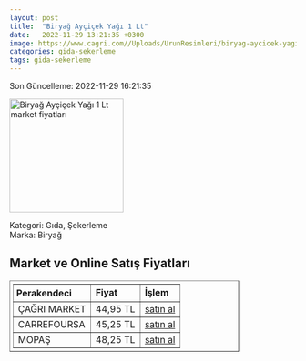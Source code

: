 ```yaml
---
layout: post
title:  "Biryağ Ayçiçek Yağı 1 Lt"
date:   2022-11-29 13:21:35 +0300
image: https://www.cagri.com//Uploads/UrunResimleri/biryag-aycicek-yagi-1-lt-e2af.jpg
categories: gida-sekerleme
tags: gida-sekerleme
---
```


Son Güncelleme: 2022-11-29 16:21:35

<img src="https://www.cagri.com//Uploads/UrunResimleri/biryag-aycicek-yagi-1-lt-e2af.jpg" width="200" alt="Biryağ Ayçiçek Yağı 1 Lt market fiyatları" />

Kategori: Gıda, Şekerleme
<br />
Marka: Biryağ

<h2>Market ve Online Satış Fiyatları</h2>

<table border="1" style="padding: 5px;width:80%;">
  <tr>
    <td style="padding: 5px;"><strong>Perakendeci</strong></td>
    <td><strong>Fiyat</strong></td>
    <td><strong>İşlem</strong></td>
  </tr>
  <tr>
              <td title="Çağrı Market">ÇAĞRI MARKET</td>
              <td>44,95 TL</td>
              <td><a title="Çağrı Market" target="_blank" href="https://www.cagri.com/biryag-aycicek-yagi-1-lt">satın al</a></td>
            </tr><tr>
              <td title="CarrefourSA">CARREFOURSA</td>
              <td>45,25 TL</td>
              <td><a title="CarrefourSA" target="_blank" href="https://www.carrefoursa.com/biryag-aycicek-yagi-1-lt-p-30072273">satın al</a></td>
            </tr><tr>
              <td title="Mopaş">MOPAŞ</td>
              <td>48,25 TL</td>
              <td><a title="Mopaş" target="_blank" href="https://www.mopas.com.tr/biryag-aycicek-1-l/p/1796">satın al</a></td>
            </tr>
</table>

